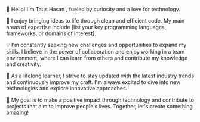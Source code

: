 👋 Hello! I'm Taus Hasan , fueled by curiosity and a love for technology.

🚀 I enjoy bringing ideas to life through clean and efficient code. My main areas of expertise include [list your key programming languages, frameworks, or domains of interest].

💡 I'm constantly seeking new challenges and opportunities to expand my skills. I believe in the power of collaboration and enjoy working in a team environment, where I can learn from others and contribute my knowledge and creativity.

🌱 As a lifelong learner, I strive to stay updated with the latest industry trends and continuously improve my craft. I'm always excited to dive into new technologies and explore innovative approaches.

🎯 My goal is to make a positive impact through technology and contribute to projects that aim to improve people's lives. Together, let's create something amazing!


